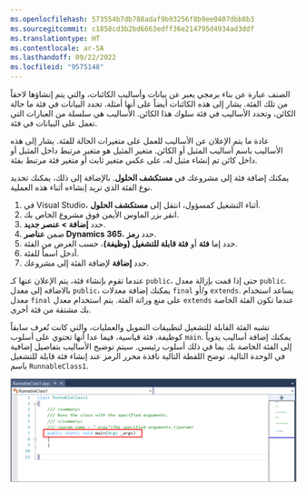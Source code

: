 ```yaml
---
ms.openlocfilehash: 573554b7db788adaf9b93256f8b9ee0407dbb8b3
ms.sourcegitcommit: c1858cd3b2bd6663edff36e214795d4934ad3ddf
ms.translationtype: HT
ms.contentlocale: ar-SA
ms.lasthandoff: 09/22/2022
ms.locfileid: "9575148"
---
```

الصنف عبارة عن بناء برمجي يعبر عن بيانات وأساليب الكائنات، والتي يتم إنشاؤها لاحقاً من تلك الفئة. يشار إلى هذه الكائنات أيضاً على أنها أمثلة. تحدد البيانات في فئة ما حالة الكائن، وتحدد الأساليب في فئة سلوك هذا الكائن. الأساليب هي سلسلة من العبارات التي تعمل على البيانات في فئة. 

عادة ما يتم الإعلان عن الأساليب للعمل على متغيرات الحالة للفئة. يشار إلى هذه الأساليب باسم أساليب المثيل أو الكائن. متغير المثيل هو متغير مرتبط داخل المثيل أو داخل كائن تم إنشاء مثيل له، على عكس متغير ثابت أو متغير فئة مرتبط بفئة. 

يمكنك إضافة فئة إلى مشروعك في **مستكشف الحلول**. بالإضافة إلى ذلك، يمكنك تحديد نوع الفئة الذي تريد إنشاءه أثناء هذه العملية.

1.  في Visual Studio، أثناء التشغيل كمسؤول، انتقل إلى **مستكشف الحلول**.
2.  انقر بزر الماوس الأيمن فوق مشروع الخاص بك.
3.  حدد **إضافة > عنصر جديد**.
4.  ضمن **عناصر Dynamics 365**، حدد **رمز**.
5.  حدد إما **فئة** أو **فئة قابلة للتشغيل (وظيفة)**، حسب الغرض من الفئة.
6.  أدخل اسماً للفئة.
7.  حدد **إضافة** لإضافة الفئة إلى مشروعك.

عندما تقوم بإنشاء فئة، يتم الإعلان عنها كـ `public`، حتى إذا قمت بإزالة معدل `public`. بالاضافه إلى معدل `public`، يمكنك إضافة معدلات `final` و/أو `extends`. يساعد استخدام معدل `final` على منع وراثة الفئة. يتم استخدام معدل `extends` عندما تكون الفئة الخاصة بك مشتقة من فئة أخرى.

تشبه الفئة القابلة للتشغيل لتطبيقات التمويل والعمليات، والتي كانت تُعرف سابقاً كوظيفة، فئة قياسية، فيما عدا أنها تحتوي على أسلوب `main`. يمكنك إضافة أساليب يدوياً إلى الفئة الخاصة بك بما في ذلك أسلوب رئيسي. سيتم توضيح الأساليب بتفاصيل إضافية في الوحدة التالية.
توضح اللقطة التالية نافذة محرر الرمز عند إنشاء فئة قابلة للتشغيل باسم `RunnableClass1`.

![تُظهر لقطة الشاشة هذه الرمز المعروض عند إضافة فئة قابلة للتشغيل إلى مشروع.](../media/runnable-class.png)
